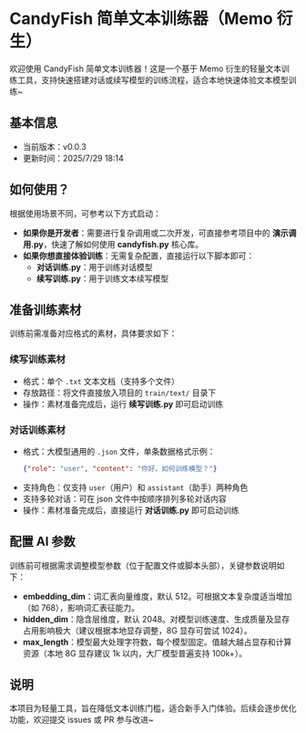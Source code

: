 # CandyFish 简单文本训练器（Memo 衍生）

欢迎使用 CandyFish 简单文本训练器！这是一个基于 Memo 衍生的轻量文本训练工具，支持快速搭建对话或续写模型的训练流程，适合本地快速体验文本模型训练~


## 基本信息
- 当前版本：v0.0.3
- 更新时间：2025/7/29 18:14


## 如何使用？
根据使用场景不同，可参考以下方式启动：

- **如果你是开发者**：需要进行复杂调用或二次开发，可直接参考项目中的 **演示调用.py**，快速了解如何使用 **candyfish.py** 核心库。
- **如果你想直接体验训练**：无需复杂配置，直接运行以下脚本即可：
  - **对话训练.py**：用于训练对话模型
  - **续写训练.py**：用于训练文本续写模型


## 准备训练素材
训练前需准备对应格式的素材，具体要求如下：

### 续写训练素材
- 格式：单个 `.txt` 文本文档（支持多个文件）
- 存放路径：将文件直接放入项目的 `train/text/` 目录下
- 操作：素材准备完成后，运行 **续写训练.py** 即可启动训练


### 对话训练素材
- 格式：大模型通用的 `.json` 文件，单条数据格式示例：
  ```json
  {"role": "user", "content": "你好，如何训练模型？"}
  ```
- 支持角色：仅支持 `user`（用户）和 `assistant`（助手）两种角色
- 支持多轮对话：可在 json 文件中按顺序排列多轮对话内容
- 操作：素材准备完成后，直接运行 **对话训练.py** 即可启动训练


## 配置 AI 参数
训练前可根据需求调整模型参数（位于配置文件或脚本头部），关键参数说明如下：

- **embedding_dim**：词汇表向量维度，默认 512。可根据文本复杂度适当增加（如 768），影响词汇表征能力。
- **hidden_dim**：隐含层维度，默认 2048。对模型训练速度、生成质量及显存占用影响极大（建议根据本地显存调整，8G 显存可尝试 1024）。
- **max_length**：模型最大处理字符数，每个模型固定。值越大越占显存和计算资源（本地 8G 显存建议 1k 以内，大厂模型普遍支持 100k+）。


## 说明
本项目为轻量工具，旨在降低文本训练门槛，适合新手入门体验。后续会逐步优化功能，欢迎提交 issues 或 PR 参与改进~
